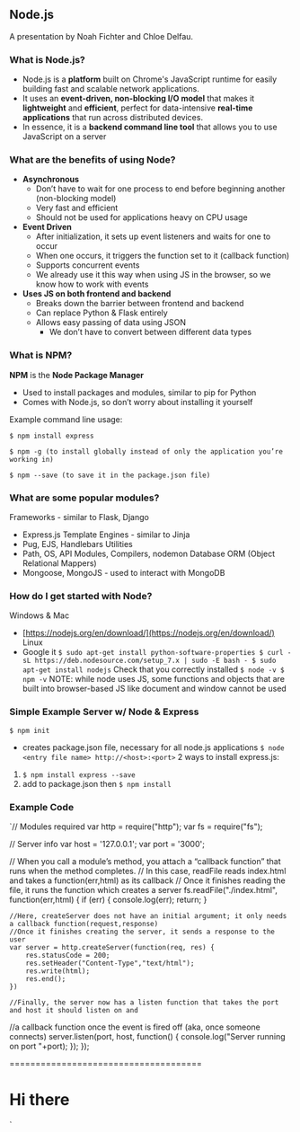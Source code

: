 ## Node.js

A presentation by Noah Fichter and Chloe Delfau.

### What is Node.js?
- Node.js is a **platform** built on Chrome's JavaScript runtime for easily building fast and scalable network applications. 
- It uses an **event-driven, non-blocking I/O model** that makes it **lightweight** and **efficient**, perfect for data-intensive **real-time applications** that run across distributed devices.
- In essence, it is a **backend command line tool** that allows you to use JavaScript on a server

### What are the benefits of using Node?
- **Asynchronous**
	- Don’t have to wait for one process to end before beginning another (non-blocking model)
 	- Very fast and efficient
  	- Should not be used for applications heavy on CPU usage
- **Event Driven**
	- After initialization, it sets up event listeners and waits for one to occur
	- When one occurs, it triggers the function set to it (callback function)
	- Supports concurrent events
	- We already use it this way when using JS in the browser, so we know how to work with events
- **Uses JS on both frontend and backend**
	- Breaks down the barrier between frontend and backend
	- Can replace Python & Flask entirely
	- Allows easy passing of data using JSON
		- We don’t have to convert between different data types

### What is NPM?
**NPM** is the **Node Package Manager**
  - Used to install packages and modules, similar to pip for Python
  - Comes with Node.js, so don’t worry about installing it yourself
  
Example command line usage:

  ```$ npm install express```
  
  ```$ npm -g (to install globally instead of only the application you’re working in)```
  
  ```$ npm --save (to save it in the package.json file)```
  

### What are some popular modules?
Frameworks - similar to Flask, Django
  - Express.js
Template Engines - similar to Jinja
  - Pug, EJS, Handlebars
Utilities
  - Path, OS, API Modules, Compilers, nodemon
Database ORM (Object Relational Mappers)
  - Mongoose, MongoJS - used to interact with MongoDB

### How do I get started with Node?
Windows & Mac	
  - [https://nodejs.org/en/download/](https://nodejs.org/en/download/)
Linux
  - Google it
  `$ sudo apt-get install python-software-properties
  $ curl -sL https://deb.nodesource.com/setup_7.x | sudo -E bash -
  $ sudo apt-get install nodejs`
Check that you correctly installed
  `$ node -v
  $ npm -v`
NOTE: while node uses JS, some functions and objects that are built into browser-based JS like document and window cannot be used

### Simple Example Server w/ Node & Express
`$ npm init`
  - creates package.json file, necessary for all node.js applications
`$ node <entry file name>
http://<host>:<port>`
2 ways to install express.js:
  1. `$ npm install express --save`
  2. add to package.json then `$ npm install`

### Example Code
`// Modules required
var http = require("http");
var fs = require("fs");

// Server info
var host = '127.0.0.1';
var port = '3000';

// When you call a module’s method, you attach a “callback function” that runs when the method completes.
// In this case, readFile reads index.html and takes a function(err,html) as its callback
// Once it finishes reading the file, it runs the function which creates a server
fs.readFile("./index.html", function(err,html) {
	if (err) {
		console.log(err);
		return;
	}

	//Here, createServer does not have an initial argument; it only needs a callback function(request,response)
	//Once it finishes creating the server, it sends a response to the user
	var server = http.createServer(function(req, res) {
		res.statusCode = 200;
		res.setHeader("Content-Type","text/html");
		res.write(html);
		res.end();
	})

	//Finally, the server now has a listen function that takes the port and host it should listen on and
  //a callback function once the event is fired off (aka, once someone connects)
	server.listen(port, host, function() {
		console.log("Server running on port "+port);
	});
});

=====================================

<!DOCTYPE html>
<html>
<head>
	<title>Hello World</title>
</head>
<body>
	<h1>Hi there</h1>
</body>
</html>`
